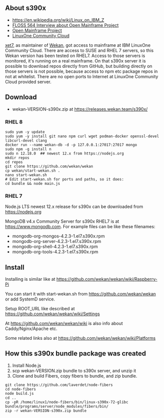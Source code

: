 ## About s390x

- https://en.wikipedia.org/wiki/Linux_on_IBM_Z
- [FLOSS 564 Interview about Open Mainframe Project](https://twit.tv/shows/floss-weekly/episodes/564?autostart=false)
- [Open Mainframe Project](https://www.openmainframeproject.org)
- [LinuxOne Community Cloud](https://developer.ibm.com/linuxone/)

[xet7](https://github.com/xet7), as maintainer of [Wekan](https://wekan.github.io), got access to mainframe at IBM LinuxOne Community Cloud. There are access to SUSE and RHEL 7 servers, so this Wekan version has been tested on RHEL7. Access to those servers is monitored, it's running on a real mainframe. On that s390x server it is possible to download repos directly from GitHub, but building directly on those servers is not possible, because access to npm etc package repos in not at whitelist. There are no open ports to Internet at LinuxOne Community Cloud provided server.

## Download

- wekan-VERSION-s390x.zip at https://releases.wekan.team/s390x/

### RHEL 8
```
sudo yum -y update
sudo yum -y install git nano npm curl wget podman-docker openssl-devel libcurl-devel clang
docker run --name wekan-db -d -p 127.0.0.1:27017:27017 mongo
sudo npm -g install n
sudo n 12.18.0  ## newest 12.x from https://nodejs.org
mkdir repos
cd repos
git clone https://github.com/wekan/wekan
cp wekan/start-wekan.sh .
nano start-wekan.sh
# Edit start-wekan.sh for ports and paths, so it does:
cd bundle && node main.js
```

### RHEL 7

Node.js LTS newest 12.x release for s390x can be downloaded from https://nodejs.org

MongoDB v4.x Community Server for s390x RHEL7 is at https://www.mongodb.com.
For example files can be like these filenames:
- mongodb-org-mongos-4.2.3-1.el7.s390x.rpm
- mongodb-org-server-4.2.3-1.el7.s390x.rpm
- mongodb-org-shell-4.2.3-1.el7.s390x.rpm
- mongodb-org-tools-4.2.3-1.el7.s390x.rpm

## Install

Installing is similar like at https://github.com/wekan/wekan/wiki/Raspberry-Pi

You can start it with start-wekan.sh from https://github.com/wekan/wekan or add SystemD service.

Setup ROOT_URL like described at https://github.com/wekan/wekan/wiki/Settings

At https://github.com/wekan/wekan/wiki is also info about Caddy/Nginx/Apache etc.

Some related links also at https://github.com/wekan/wekan/wiki/Platforms

## How this s390x bundle package was created

1. Install Node.js
2. scp wekan-VERSION.zip bundle to s390x server, and unzip it
2. Clone and build Fibers, copy fibers to bundle, and zip bundle.
```
git clone https://github.com/laverdet/node-fibers
cd node-fibers
node build.js
cd ..
cp -pR /home/linux1/node-fibers/bin/linux-s390x-72-glibc bundle/programs/server/node_modules/fibers/bin/
zip -r wekan-VERSION-s390x.zip bundle
```
